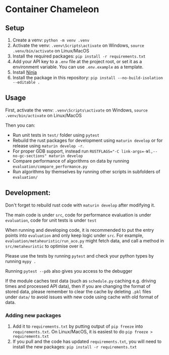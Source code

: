# Container Chameleon

## Setup

1. Create a venv: `python -m venv .venv`
2. Activate the venv: `.venv\Scripts\activate` on Windows, `source .venv/bin/activate` on Linux/MacOS
3. Install the required packages: `pip install -r requirements.txt`
4. Add your API key to a `.env` file at the project root, or set it as a environment variable. You can use `.env.example` as a template.
5. Install [Ninja](https://github.com/ninja-build/ninja/wiki/Pre-built-Ninja-packages)
6. Install the package in this repository: `pip install --no-build-isolation --editable .`

## Usage

First, activate the venv: `.venv\Scripts\activate` on Windows, `source .venv/bin/activate` on Linux/MacOS

Then you can:
- Run unit tests in `test/` folder using `pytest`
- Rebuild the rust packages for development using `maturin develop` or for release using `maturin develop -r`.
- For proper GDB support, instead run `RUSTFLAGS="-C link-args=-Wl,--no-gc-sections" maturin develop`
- Compare performance of algorithms on data by running `evaluation/compare_performance.py`
- Run algorithms by themselves by running other scripts in subfolders of `evaluation/`

## Development:
Don't forget to rebuild rust code with `maturin develop` after modifying it.

The main code is under `src`, code for performance evaluation is under `evaluation`, code for unit tests is under `test`

When running and developing code, it is recommended to put the entry points into `evaluation` and only keep logic under `src`. For example, `evaluation/metaheuristic/run_aco.py` might fetch data, and call a method in `src/metaheuristic` to optimise over it.

Please use the tests by running `pytest` and check your python types by running `mypy .`

Running `pytest --pdb` also gives you access to the debugger

If the module caches test data (such as `schedule.py` caching e.g. driving times and processed API data), then if you are changing the format of stored data, please remember to clear the cache by deleting `.pkl` files under `data/` to avoid issues with new code using cache with old format of data.

### Adding new packages
1. Add it to `requirements.txt` by putting output of `pip freeze` into `requirements.txt`. On Linux/MacOS, it is easiest to do `pip freeze > requirements.txt`
2. If you pull and the code has updated `requirements.txt`, you will need to install the new packages: `pip install -r requirements.txt`
